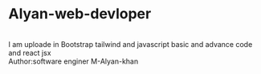 # Alyan-web-devloper
<br>
I am uploade in Bootstrap tailwind and javascript basic and advance code and react jsx
<br>
Author:software enginer M-Alyan-khan

